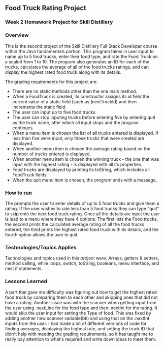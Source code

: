 ## Food Truck Rating Project

### Week 2 Homework Project for Skill Distillery

### Overview
This is the second project of the Skill Distillery Full Stack Developer course within the Java fundamentals portion. This program takes in user input to name up to 5 food trucks, enter their food type, and rate the Food Truck on a scaled from 1 to 10. The program also generates an ID for each of the trucks, calculates the average of all of the food trucks ratings, and can display the highest rated food truck along with its details.

The grading requirements for this project are:
- There are no static methods other than the one main method.
- When a FoodTruck is created, its constructor assigns its id field the current value of a static field (such as (nextTruckId) and then increments the static field.
- The user can input up to five food trucks.
- The user can stop inputing trucks before entering five by entering quit as the truck name, after which all input stops and the program continues.
- When a menu item is chosen the list of all trucks entered is displayed. If less than five were input, only those trucks that were created are displayed.
- When another menu item is chosen the average rating based on the number of trucks entered is displayed.
- When another menu item is chosen the winning truck - the one that was input with the highest rating - is displayed with all its properties.
- Food trucks are displayed by printing its toString, which includes all FoodTruck fields.
- When the quit menu item is chosen, the program ends with a message.

### How to run
The prompts the user to enter details of up to 5 food trucks and give them a rating. If the user wishes to rate less than 5 food trucks they can type "quit" to skip onto the next food truck rating. Once all the details are input the user is lead to a menu where they have 4 options. The first lists the Food trucks, the second prints the calculated average rating of all the food trucks entered, the third prints the highest rated food truck with its details, and the fourth option allows the user to quit.

### Technologies/Topics Applies
Technologies and topics used in this project were: Arrays, getters & setters, method calling, while loops, switch, toString, booleans, menu interface, and nest if statements.

### Lessons Learned
A part that gave me difficulty was figuring out how to get the highest rated food truck by comparing them to each other and skipping ones that did not have a rating. Another issue was with the scanner when getting input from the user using .nextLine for the food type and then .nextInt for the rating. It would skip the user input for setting the Type of food. This was fixed by adding another new scanner variable(bk) and using that on the .nextInt inputs from the user. I had made a lot of different versions of code for finding averages, displaying the highest rate, and setting the truck ID that didn't help with meeting the grading requirements, so it has taught me to really pay attention to what's required and write down ideas to meet them.
